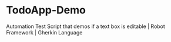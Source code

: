 # TodoApp-Demo
Automation Test Script that demos if a text box is editable | Robot Framework | Gherkin Language
